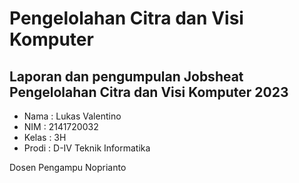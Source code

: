 # Pengelolahan Citra dan Visi Komputer

## Laporan dan pengumpulan Jobsheat Pengelolahan Citra dan Visi Komputer 2023

- Nama      : Lukas Valentino
- NIM       : 2141720032
- Kelas     : 3H
- Prodi     : D-IV Teknik Informatika

Dosen Pengampu Noprianto
